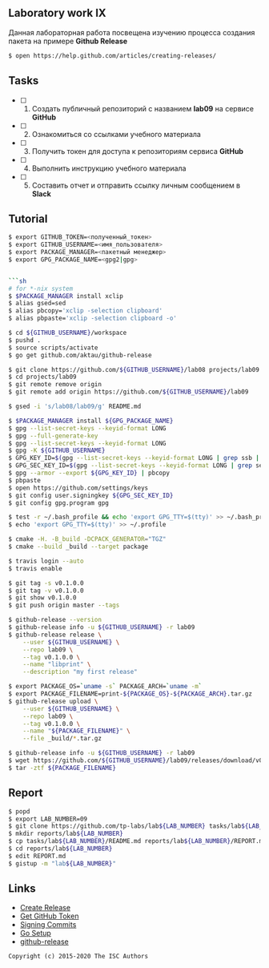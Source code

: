 ## Laboratory work IX

Данная лабораторная работа посвещена изучению процесса создания пакета на примере **Github Release**

```sh
$ open https://help.github.com/articles/creating-releases/
```

## Tasks

- [ ] 1. Создать публичный репозиторий с названием **lab09** на сервисе **GitHub**
- [ ] 2. Ознакомиться со ссылками учебного материала
- [ ] 3. Получить токен для доступа к репозиториям сервиса **GitHub**
- [ ] 4. Выполнить инструкцию учебного материала
- [ ] 5. Составить отчет и отправить ссылку личным сообщением в **Slack**

## Tutorial

```sh
$ export GITHUB_TOKEN=<полученный_токен>
$ export GITHUB_USERNAME=<имя_пользователя>
$ export PACKAGE_MANAGER=<пакетный менеджер>
$ export GPG_PACKAGE_NAME=<gpg2|gpg>


```sh
# for *-nix system
$ $PACKAGE_MANAGER install xclip
$ alias gsed=sed
$ alias pbcopy='xclip -selection clipboard'
$ alias pbpaste='xclip -selection clipboard -o'
```

```sh
$ cd ${GITHUB_USERNAME}/workspace
$ pushd .
$ source scripts/activate
$ go get github.com/aktau/github-release
```

```sh
$ git clone https://github.com/${GITHUB_USERNAME}/lab08 projects/lab09
$ cd projects/lab09
$ git remote remove origin
$ git remote add origin https://github.com/${GITHUB_USERNAME}/lab09
```

```sh
$ gsed -i 's/lab08/lab09/g' README.md
```

```sh
$ $PACKAGE_MANAGER install ${GPG_PACKAGE_NAME}
$ gpg --list-secret-keys --keyid-format LONG
$ gpg --full-generate-key
$ gpg --list-secret-keys --keyid-format LONG
$ gpg -K ${GITHUB_USERNAME}
$ GPG_KEY_ID=$(gpg --list-secret-keys --keyid-format LONG | grep ssb | tail -1 | awk '{print $2}' | awk -F'/' '{print $2}')
$ GPG_SEC_KEY_ID=$(gpg --list-secret-keys --keyid-format LONG | grep sec | tail -1 | awk '{print $2}' | awk -F'/' '{print $2}')
$ gpg --armor --export ${GPG_KEY_ID} | pbcopy
$ pbpaste
$ open https://github.com/settings/keys
$ git config user.signingkey ${GPG_SEC_KEY_ID}
$ git config gpg.program gpg
```

```sh
$ test -r ~/.bash_profile && echo 'export GPG_TTY=$(tty)' >> ~/.bash_profile
$ echo 'export GPG_TTY=$(tty)' >> ~/.profile
```

```sh
$ cmake -H. -B_build -DCPACK_GENERATOR="TGZ"
$ cmake --build _build --target package
```

```sh
$ travis login --auto
$ travis enable
```

```sh
$ git tag -s v0.1.0.0
$ git tag -v v0.1.0.0
$ git show v0.1.0.0
$ git push origin master --tags
```

```sh
$ github-release --version
$ github-release info -u ${GITHUB_USERNAME} -r lab09
$ github-release release \
    --user ${GITHUB_USERNAME} \
    --repo lab09 \
    --tag v0.1.0.0 \
    --name "libprint" \
    --description "my first release"
```

```sh
$ export PACKAGE_OS=`uname -s` PACKAGE_ARCH=`uname -m` 
$ export PACKAGE_FILENAME=print-${PACKAGE_OS}-${PACKAGE_ARCH}.tar.gz
$ github-release upload \
    --user ${GITHUB_USERNAME} \
    --repo lab09 \
    --tag v0.1.0.0 \
    --name "${PACKAGE_FILENAME}" \
    --file _build/*.tar.gz
```

```sh
$ github-release info -u ${GITHUB_USERNAME} -r lab09
$ wget https://github.com/${GITHUB_USERNAME}/lab09/releases/download/v0.1.0.0/${PACKAGE_FILENAME}
$ tar -ztf ${PACKAGE_FILENAME}
```

## Report

```sh
$ popd
$ export LAB_NUMBER=09
$ git clone https://github.com/tp-labs/lab${LAB_NUMBER} tasks/lab${LAB_NUMBER}
$ mkdir reports/lab${LAB_NUMBER}
$ cp tasks/lab${LAB_NUMBER}/README.md reports/lab${LAB_NUMBER}/REPORT.md
$ cd reports/lab${LAB_NUMBER}
$ edit REPORT.md
$ gistup -m "lab${LAB_NUMBER}"
```

## Links

- [Create Release](https://help.github.com/articles/creating-releases/)
- [Get GitHub Token](https://help.github.com/articles/creating-a-personal-access-token-for-the-command-line/)
- [Signing Commits](https://help.github.com/articles/signing-commits-with-gpg/)
- [Go Setup](http://www.golangbootcamp.com/book/get_setup)
- [github-release](https://github.com/aktau/github-release)

```
Copyright (c) 2015-2020 The ISC Authors
```
